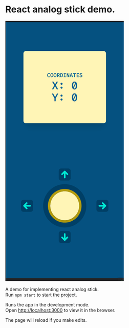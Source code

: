 # React analog stick demo.  
![Analog stick](img/stick_gif.gif?raw=true "Analog stick")


A demo for implementing react analog stick.  
Run `npm start` to start the project.

Runs the app in the development mode.  
Open [http://localhost:3000](http://localhost:3000) to view it in the browser.

The page will reload if you make edits.
